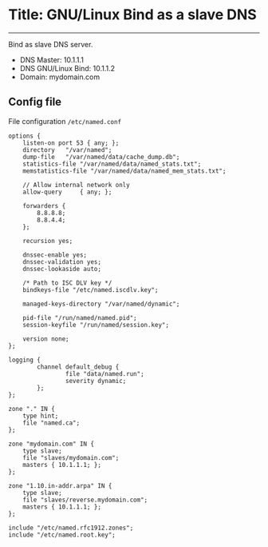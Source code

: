 # Title: GNU/Linux Bind as a slave DNS
<!-- Position: 2 -->
<!-- Tags: Linux, Bind, DNS -->
---
Bind as slave DNS server.

- DNS Master: 10.1.1.1
- DNS GNU/Linux Bind: 10.1.1.2
- Domain: mydomain.com

## Config file

File configuration `/etc/named.conf`

```
options {
	listen-on port 53 { any; };
	directory 	"/var/named";
	dump-file 	"/var/named/data/cache_dump.db";
	statistics-file "/var/named/data/named_stats.txt";
	memstatistics-file "/var/named/data/named_mem_stats.txt";

	// Allow internal network only
	allow-query     { any; };

	forwarders {
		8.8.8.8;
		8.8.4.4;
	};

	recursion yes;

	dnssec-enable yes;
	dnssec-validation yes;
	dnssec-lookaside auto;

	/* Path to ISC DLV key */
	bindkeys-file "/etc/named.iscdlv.key";

	managed-keys-directory "/var/named/dynamic";

	pid-file "/run/named/named.pid";
	session-keyfile "/run/named/session.key";

	version none;
};

logging {
        channel default_debug {
                file "data/named.run";
                severity dynamic;
        };
};

zone "." IN {
	type hint;
	file "named.ca";
};

zone "mydomain.com" IN {
	type slave;
	file "slaves/mydomain.com";
	masters { 10.1.1.1; };
};

zone "1.10.in-addr.arpa" IN {
	type slave;
	file "slaves/reverse.mydomain.com";
	masters { 10.1.1.1; };
};

include "/etc/named.rfc1912.zones";
include "/etc/named.root.key";
```
